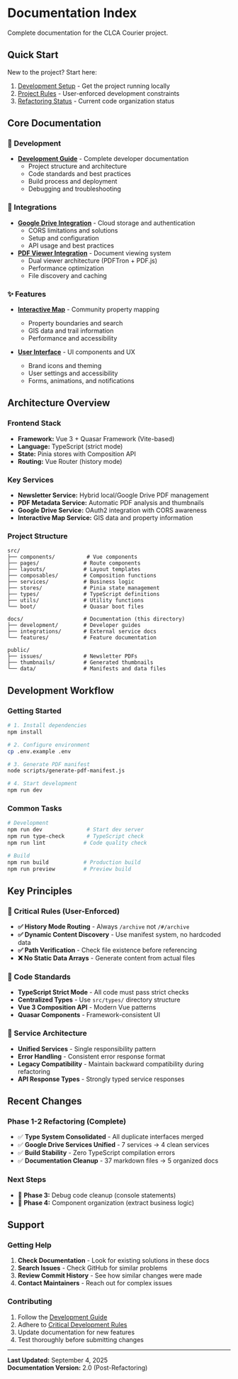 # Documentation Index

Complete documentation for the CLCA Courier project.

## Quick Start

New to the project? Start here:

1. [Development Setup](development/README.md) - Get the project running locally
2. [Project Rules](../CRITICAL_DEVELOPMENT_RULES.md) - User-enforced development constraints
3. [Refactoring Status](../REFACTORING_ANALYSIS.md) - Current code organization status

## Core Documentation

### 🔧 Development

- **[Development Guide](development/README.md)** - Complete developer documentation
  - Project structure and architecture
  - Code standards and best practices
  - Build process and deployment
  - Debugging and troubleshooting

### 🔌 Integrations

- **[Google Drive Integration](integrations/google-drive.md)** - Cloud storage and authentication
  - CORS limitations and solutions
  - Setup and configuration
  - API usage and best practices
- **[PDF Viewer Integration](integrations/pdf-viewer.md)** - Document viewing system
  - Dual viewer architecture (PDFTron + PDF.js)
  - Performance optimization
  - File discovery and caching

### ✨ Features

- **[Interactive Map](features/interactive-map.md)** - Community property mapping
  - Property boundaries and search
  - GIS data and trail information
  - Performance and accessibility

- **[User Interface](features/user-interface.md)** - UI components and UX
  - Brand icons and theming
  - User settings and accessibility
  - Forms, animations, and notifications

## Architecture Overview

### Frontend Stack

- **Framework:** Vue 3 + Quasar Framework (Vite-based)
- **Language:** TypeScript (strict mode)
- **State:** Pinia stores with Composition API
- **Routing:** Vue Router (history mode)

### Key Services

- **Newsletter Service:** Hybrid local/Google Drive PDF management
- **PDF Metadata Service:** Automatic PDF analysis and thumbnails
- **Google Drive Service:** OAuth2 integration with CORS awareness
- **Interactive Map Service:** GIS data and property information

### Project Structure

```
src/
├── components/          # Vue components
├── pages/              # Route components
├── layouts/            # Layout templates
├── composables/        # Composition functions
├── services/           # Business logic
├── stores/             # Pinia state management
├── types/              # TypeScript definitions
├── utils/              # Utility functions
└── boot/               # Quasar boot files

docs/                   # Documentation (this directory)
├── development/        # Developer guides
├── integrations/       # External service docs
└── features/           # Feature documentation

public/
├── issues/             # Newsletter PDFs
├── thumbnails/         # Generated thumbnails
└── data/               # Manifests and data files
```

## Development Workflow

### Getting Started

```bash
# 1. Install dependencies
npm install

# 2. Configure environment
cp .env.example .env

# 3. Generate PDF manifest
node scripts/generate-pdf-manifest.js

# 4. Start development
npm run dev
```

### Common Tasks

```bash
# Development
npm run dev              # Start dev server
npm run type-check       # TypeScript check
npm run lint            # Code quality check

# Build
npm run build           # Production build
npm run preview         # Preview build
```

## Key Principles

### 🚨 Critical Rules (User-Enforced)

- **✅ History Mode Routing** - Always `/archive` not `/#/archive`
- **✅ Dynamic Content Discovery** - Use manifest system, no hardcoded data
- **✅ Path Verification** - Check file existence before referencing
- **❌ No Static Data Arrays** - Generate content from actual files

### 📐 Code Standards

- **TypeScript Strict Mode** - All code must pass strict checks
- **Centralized Types** - Use `src/types/` directory structure
- **Vue 3 Composition API** - Modern Vue patterns
- **Quasar Components** - Framework-consistent UI

### 🔄 Service Architecture

- **Unified Services** - Single responsibility pattern
- **Error Handling** - Consistent error response format
- **Legacy Compatibility** - Maintain backward compatibility during refactoring
- **API Response Types** - Strongly typed service responses

## Recent Changes

### Phase 1-2 Refactoring (Complete)

- ✅ **Type System Consolidated** - All duplicate interfaces merged
- ✅ **Google Drive Services Unified** - 7 services → 4 clean services
- ✅ **Build Stability** - Zero TypeScript compilation errors
- ✅ **Documentation Cleanup** - 37 markdown files → 5 organized docs

### Next Steps

- 🔄 **Phase 3:** Debug code cleanup (console statements)
- 🔄 **Phase 4:** Component organization (extract business logic)

## Support

### Getting Help

1. **Check Documentation** - Look for existing solutions in these docs
2. **Search Issues** - Check GitHub for similar problems
3. **Review Commit History** - See how similar changes were made
4. **Contact Maintainers** - Reach out for complex issues

### Contributing

1. Follow the [Development Guide](development/README.md)
2. Adhere to [Critical Development Rules](../CRITICAL_DEVELOPMENT_RULES.md)
3. Update documentation for new features
4. Test thoroughly before submitting changes

---

**Last Updated:** September 4, 2025  
**Documentation Version:** 2.0 (Post-Refactoring)
